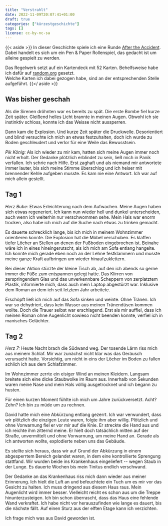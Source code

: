 ```yaml
---
title: "Verstrahlt"
date: 2022-11-09T20:07:41+01:00
draft: true
categories: ["kürzestgeschichte"]
tags: []
license: cc-by-nc-sa
---
```


{{< aside >}}
In dieser Geschichte spiele ich eine Runde [After the Accident](https://gulix.itch.io/after-the-accident).
Dabei handelt es sich um ein Pen & Paper Rollenspiel, das gedacht ist um alleine gespielt zu werden.

Das Regelwerk setzt auf ein Kartendeck mit 52 Karten. Behelfsweise habe ich dafür auf [random.org](https://www.random.org/playing-cards/) gesetzt.  
Welche Karten ich dabei gezogen habe, sind an der entsprechenden Stelle aufgeführt.
{{</ aside >}}

## Was bisher geschah

Als die Sirenen dröhnten war es bereits zu spät. Die erste Bombe fiel kurze Zeit später. Gleißend helles Licht brannte in meinen Augen. Obwohl ich sie instinktiv schloss, konnte ich das Weisse nicht aussperren.

Dann kam die Explosion. Und kurze Zeit später die Druckwelle. Desorientiert und blind versuchte ich mich an etwas festzuhalten, doch ich wurde zu Boden geschleudert und verlor für eine Weile das Bewusstsein.

_Pik König:_ Als ich wieder zu mir kam, hatten sich meine Augen immer noch nicht erholt. Der Gedanke plötzlich erblindet zu sein, ließ mich in Panik verfallen. Ich schrie nach Hilfe. Erst zaghaft und als niemand mir antwortete immer lauter, bis sich meine Stimme überschlog und ich heiser mit brennender Kehle aufgeben musste. Es kam nie eine Antwort. Ich war auf mich allein gestellt.

## Tag 1

_Herz Bube:_ Etwas Erleichterung nach dem Aufwachen. Meine Augen haben sich etwas regeneriert. Ich kann nun wieder hell und dunkel unterscheiden, auch wenn ich weiterhin nur verschwommen sehe. Mein Hals war enorm trocken, also habe ich mich auf die Suche nach etwas zu trinken gemacht.

Es dauerte schrecklich lange, bis ich mich in meinem Wohnzimmer orientieren konnte. Die Explosion hat die Möbel verschoben. Es klaffen tiefer Löcher an Stellen an denen der Fußboden eingebrochen ist. Beinahe wäre ich in eines hineingerutscht, als ich mich am Sofa entlang hangelte. Ich konnte mich gerade eben noch an der Lehne festklammern und musste meine ganze Kraft aufbringen um wieder hinaufzuklettern.

Bei dieser Aktion stürzte der kleine Tisch ab, auf den ich abends so gerne immer die Füße zum entspannen gelegt hatte. Das Klirren von zerspringendem Glas und das unverkennbare Scheppern von zerplatztem Plastik, informierte mich, dass auch mein Laptop abgestürzt war. Inklusive dem Roman an dem ich seit letztem Jahr arbeitete.

Erschöpft ließ ich mich auf das Sofa sinken und weinte. Ohne Tränen. Ich war so dehydriert, dass kein Wasser aus meinen Tränendüsen kommen wollte. Doch die Trauer selbst war erschlagend. Erst als mir auffiel, dass ich meinen Roman ohne Augenlicht sowieso nicht beenden konnte, verfiel ich in manisches Gelächter.

## Tag 2

_Herz 7:_ Heute Nacht brach die Südwand weg. Der tosende Lärm riss mich aus meinem Schlaf. Mir war zunächst nicht klar was das Geräusch verursacht hatte. Vorsichtig, um nicht in eins der Löcher im Boden zu fallen schlich ich aus dem Schlafzimmer.

Im Wohnzimmer zerrte ein eisiger Wind an meinen Kleidern. Langsam breitete sich eine dicke Staubwolke im Raum aus. Innerhalb von Sekunden waren meine Nase und mein Hals völlig ausgetrocknet und ich begann zu husten.

Für einen kurzen Moment fühlte ich mich um Jahre zurückversetzt. Acht? Zehn? Ich bin zu müde um zu rechnen.

David hatte mich eine Abkürzung entlang gezerrt. Ich war verwundert, dass wir plötzlich die einzigen Leute waren, folgte ihm aber willig. Plötzlich und ohne Vorwarnung fiel er vor mir auf die Knie. Er streckte die Hand aus und ich reichte ihm zitternd meine. Er hielt doch tatsächlich mitten auf der Straße, unvermittelt und ohne Vorwarnung, um meine Hand an. Gerade als ich antworten wollte, explodierte neben uns das Gebäude.

Es stellte sich heraus, dass wir auf Grund der Abkürzung in einem abgesperrtem Bereich gelandet waren, in dem eine kontrollierte Sprengung stattfand. Wir wurden beide ins Krankenhaus eingeliefert -- wegen Staub in der Lunge. Es dauerte Wochen bis mein Tinitus endlich verschwand.

Der Gedanke an das Krankenhaus riss mich dann wieder aus meiner Erinnerung. Ich hielt die Luft an und befeuchtete ein Tuch um es mir vor das Gesicht zu halten. Ich muss dringend aus diesem Haus raus. Mein Augenlicht wird immer besser. Vielleicht reicht es schon aus um die Treppe hinunterzusteigen. Ich bin schon überrascht, dass das Haus eine fehlende Wand verkraftet. Ich habe nicht vor herauszufinden wie lange es dauert, bis die nächste fällt. Auf einen Sturz aus der elften Etage kann ich verzichten.

Ich frage mich was aus David geworden ist.
